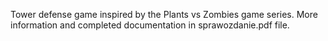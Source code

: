 Tower defense game inspired by the Plants vs Zombies game series.
More information and completed documentation in sprawozdanie.pdf file.
